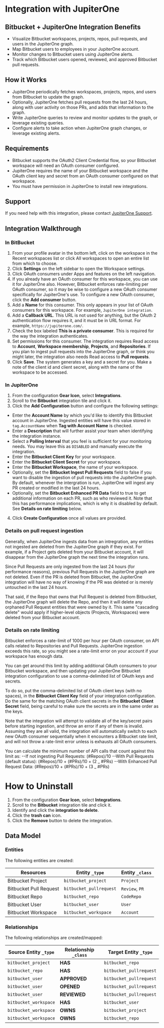 # Integration with JupiterOne

## Bitbucket + JupiterOne Integration Benefits

- Visualize Bitbucket workspaces, projects, repos, pull requests, and users in
  the JupiterOne graph.
- Map Bitbucket users to employees in your JupiterOne account.
- Monitor changes to Bitbucket users using JupiterOne alerts.
- Track which Bitbucket users opened, reviewed, and approved Bitbucket pull
  requests.

## How it Works

- JupiterOne periodically fetches workspaces, projects, repos, and users from
  Bitbucket to update the graph.
- Optionally, JupiterOne fetches pull requests from the last 24 hours, along
  with user activity on those PRs, and adds that information to the graph.
- Write JupiterOne queries to review and monitor updates to the graph, or
  leverage existing queries.
- Configure alerts to take action when JupiterOne graph changes, or leverage
  existing alerts.

## Requirements

- Bitbucket supports the OAuth2 Client Credential flow, so your Bitbucket
  workspace will need an OAuth consumer configured.
- JupiterOne requires the name of your Bitbucket workspace and the OAuth client
  key and secret from an OAuth consumer configured on that workspace.
- You must have permission in JupiterOne to install new integrations.

## Support

If you need help with this integration, please contact
[JupiterOne Support](https://support.jupiterone.io).

## Integration Walkthrough

### In BitBucket

1. From your profile avatar in the bottom left, click on the workspace in the
   Recent workspaces list or click All workspaces to open an entire list from
   which to choose.
2. Click **Settings** on the left sidebar to open the Workspace settings.
3. Click OAuth consumers under Apps and features on the left navigation.
4. If you already have an OAuth consumer for this workspace, you can use it for
   JupiterOne also. However, Bitbucket enforces rate-limiting per OAuth
   consumer, so it may be wise to configure a new OAuth consumer specifically
   for JupiterOne's use. To configure a new OAuth consumer, click the **Add
   consumer** button.
5. Add a **Name** for this consumer. This only appears in your list of OAuth
   consumers for this workspace. For example, `JupiterOne integration`.
6. Add a **Callback URL**. This URL is not used for anything, but the OAuth 2
   authentication flow requires it, and it must be in URL format. For example,
   `https://jupiterone.com/`.
7. Check the box labeled **This is a private consumer**. This is required for
   the way the integration authenticates.
8. Set permissions for this consumer. The integration requires Read access to
   **Account**, **Workspace membership**, **Projects**, and **Repositories**. If
   you plan to ingest pull requests into the JupiterOne graph, or think you
   might later, the integration also needs Read access to **Pull requests**.
9. Click **Save**. The system generates a key and a secret for you. Make a note
   of the client id and client secret, along with the name of the workspace to
   be accessed.

### In JupiterOne

1. From the configuration **Gear Icon**, select **Integrations**.
2. Scroll to the **Bitbucket** integration tile and click it.
3. Click the **Add Configuration** button and configure the following settings:

- Enter the **Account Name** by which you'd like to identify this Bitbucket
  account in JupiterOne. Ingested entities will have this value stored in
  `tag.AccountName` when **Tag with Account Name** is checked.
- Enter a **Description** that will further assist your team when identifying
  the integration instance.
- Select a **Polling Interval** that you feel is sufficient for your monitoring
  needs. You may leave this as `DISABLED` and manually execute the integration.
- Enter the **Bitbucket Client Key** for your workspace.
- Enter the **Bitbucket Client Secret** for your workspace.
- Enter the **Bitbucket Workspace**, the name of your workspace.
- Optionally, set the **Bitbucket Ingest Pull Requests** field to false if you
  want to disable the ingestion of pull requests into the JupiterOne graph. By
  default, whenever the intergration is run, JupiterOne will ingest any PR
  created or modified in the last 24 hours.
- Optionally, set the **Bitbucket Enhanced PR Data** field to true to get
  additional information on each PR, such as who reviewed it. Note that this has
  performance implications, which is why it is disabled by default. See
  **Details on rate limiting** below.

4. Click **Create Configuration** once all values are provided.

### Details on pull request ingestion

Generally, when JupiterOne ingests data from an intregration, any entities not
ingested are deleted from the JupiterOne graph if they exist. For example, if a
Project gets deleted from your Bitbucket account, it will disappear from the
JupiterOne graph the next time the integration runs.

Since Pull Requests are only ingested from the last 24 hours (for performance
reasons), previous Pull Requests in the JupiterOne graph are not deleted. Even
if the PR is deleted from Bitbucket, the JupiterOne integration will have no way
of knowing if the PR was deleted or is merely untouched in the last 24 hours.

That said, if the Repo that owns that Pull Request is deleted from Bitbucket,
the JupiterOne graph will delete the Repo, and then it will delete any orphaned
Pull Request entities that were owned by it. This same "cascading delete" would
apply if higher-level objects (Projects, Workspaces) were deleted from your
Bitbucket account.

### Details on rate limiting

Bitbucket enforces a rate-limit of 1000 per hour per OAuth consumer, on API
calls related to Repositories and Pull Requests. JupiterOne ingestion exceeds
this rate, so you might see a rate-limit error on your account if your workspace
has enough data.

You can get around this limit by adding additional OAuth consumers to your
Bitbucket workspace, and then updating your JupiterOne Bitbucket integration
configuration to use a comma-delimited list of OAuth keys and secrets.

To do so, put the comma-delimited list of OAuth client keys (with no spaces), in
the **Bitbucket Client Key** field of your integration configuration. Do the
same for the matching OAuth client secrets in the **Bitbucket Client Secret**
field, being careful to make sure the secrets are in the same order as the keys.

Note that the integration will attempt to validate all of the key/secret pairs
before starting ingestion, and throw an error if any of them is invalid.
Assuming they are all valid, the integration will automatically switch to each
new OAuth consumer sequentially when it encounters a Bitbucket rate limit, and
will not throw a rate-limit error unless is exhausts all OAuth consumers.

You can calculate the minimum number of API calls that count against this limit
as: --If not ingesting Pull Requests: (#Repos)/10 --With Pull Requests (default
status): (#Repos)/10 + (#PRs)/10 + (2 _ #PRs) --With Enhanced Pull Request Data:
(#Repos)/10 + (#PRs)/10 + (3 _ #PRs)

# How to Uninstall

1. From the configuration **Gear Icon**, select **Integrations**.
2. Scroll to the **Bitbucket** integration tile and click it.
3. Identify and click the **integration to delete**.
4. Click the **trash can** icon.
5. Click the **Remove** button to delete the integration.

<!-- {J1_DOCUMENTATION_MARKER_START} -->
<!--
********************************************************************************
NOTE: ALL OF THE FOLLOWING DOCUMENTATION IS GENERATED USING THE
"j1-integration document" COMMAND. DO NOT EDIT BY HAND! PLEASE SEE THE DEVELOPER
DOCUMENTATION FOR USAGE INFORMATION:

https://github.com/JupiterOne/sdk/blob/master/docs/integrations/development.md
********************************************************************************
-->

## Data Model

### Entities

The following entities are created:

| Resources              | Entity `_type`          | Entity `_class` |
| ---------------------- | ----------------------- | --------------- |
| Bitbucket Project      | `bitbucket_project`     | `Project`       |
| Bitbucket Pull Request | `bitbucket_pullrequest` | `Review`, `PR`  |
| Bitbucket Repo         | `bitbucket_repo`        | `CodeRepo`      |
| Bitbucket User         | `bitbucket_user`        | `User`          |
| Bitbucket Workspace    | `bitbucket_workspace`   | `Account`       |

### Relationships

The following relationships are created/mapped:

| Source Entity `_type` | Relationship `_class` | Target Entity `_type`   |
| --------------------- | --------------------- | ----------------------- |
| `bitbucket_project`   | **HAS**               | `bitbucket_repo`        |
| `bitbucket_repo`      | **HAS**               | `bitbucket_pullrequest` |
| `bitbucket_user`      | **APPROVED**          | `bitbucket_pullrequest` |
| `bitbucket_user`      | **OPENED**            | `bitbucket_pullrequest` |
| `bitbucket_user`      | **REVIEWED**          | `bitbucket_pullrequest` |
| `bitbucket_workspace` | **HAS**               | `bitbucket_user`        |
| `bitbucket_workspace` | **OWNS**              | `bitbucket_project`     |
| `bitbucket_workspace` | **OWNS**              | `bitbucket_repo`        |

<!--
********************************************************************************
END OF GENERATED DOCUMENTATION AFTER BELOW MARKER
********************************************************************************
-->
<!-- {J1_DOCUMENTATION_MARKER_END} -->

